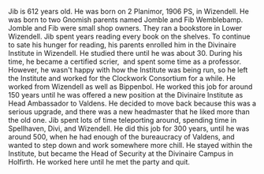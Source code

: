 Jib is 612 years old. He was born on 2 Planimor, 1906 PS, in Wizendell. He was born to two Gnomish parents named Jomble and Fib Wemblebamp. Jomble and Fib were small shop owners. They ran a bookstore in Lower Wizendell. Jib spent years reading every book on the shelves. To continue to sate his hunger for reading, his parents enrolled him in the Divinaire Institute in Wizendell. He studied there until he was about 30. During his time, he became a certified scrier,  and spent some time as a professor. However, he wasn't happy with how the Institute was being run, so he left the Institute and worked for the Clockwork Consortium for a while. He worked from Wizendell as well as Bippenbol. He worked this job for around 150 years until he was offered a new position at the Divinaire Institute as Head Ambassador to Valdens. He decided to move back because this was a serious upgrade, and there was a new headmaster that he liked more than the old one. Jib spent lots of time teleporting around, spending time in Spellhaven, Divi, and Wizendell. He did this job for 300 years, until he was around 500, when he had enough of the bureaucracy of Valdens, and wanted to step down and work somewhere more chill. He stayed within the Institute, but became the Head of Security at the Divinaire Campus in Holfirth. He worked here until he met the party and quit.